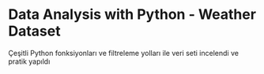 # Data Analysis with Python - Weather Dataset
Çeşitli Python fonksiyonları ve filtreleme yolları ile veri seti incelendi ve pratik yapıldı

